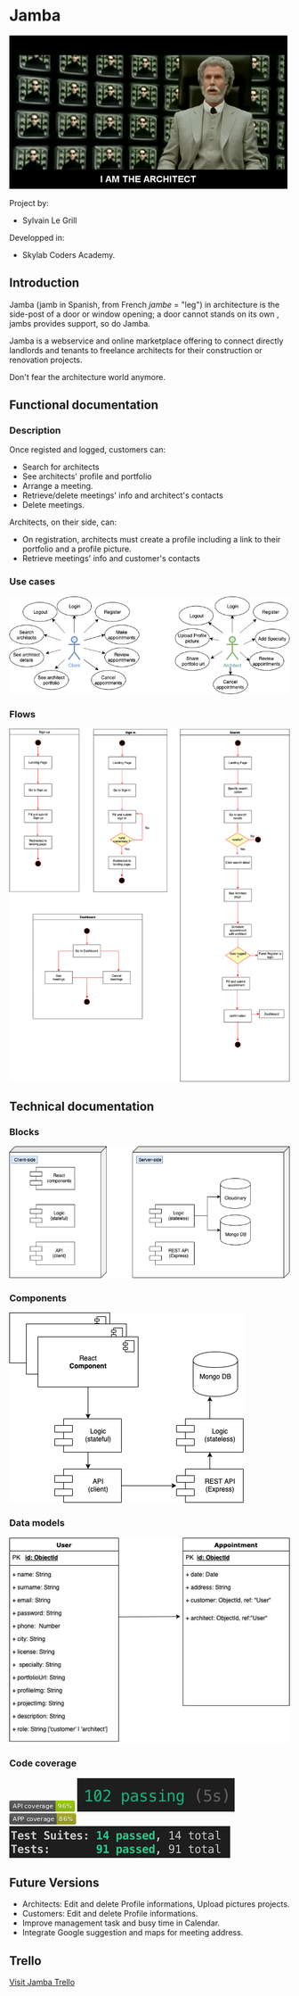 

# Jamba 

![](./img/jamba-intro.gif)

Project by: 

 - Sylvain Le Grill

 Developped in: 
 - Skylab Coders Academy.

## Introduction

Jamba (jamb in Spanish,  from French *jambe* = "leg") in architecture is the side-post  of a door or window opening;
a door cannot stands on its own , jambs provides support, so do Jamba.


Jamba is a webservice and online marketplace offering to connect directly landlords and tenants to freelance architects for their construction or renovation projects.
 
 Don't fear the architecture world anymore.


## Functional documentation

### Description

Once  registed and logged, customers can: 
- Search for architects
- See architects' profile and portfolio
- Arrange a meeting.
- Retrieve/delete meetings' info and architect's contacts
- Delete  meetings.

Architects, on their side, can: 
- On registration, architects must create a profile including a link to their portfolio and a profile picture.
- Retrieve meetings' info and customer's contacts

### Use cases

![image](./img/use-cases-2.png)

### Flows


![image](./img/flows-jamba-1.png)


## Technical documentation

### Blocks

![image](./img/blocks-jamba.png)

### Components

![image](./img/components-jamba.png)

### Data models

![image](./img/data-model-jamba.png)

### Code coverage

![image](./img/api-coverage-96-green.png) 
![image](./img/api-test-count-102-3.png) 
![image](./img/app-coverage-86-yellowgreen.png)
![image](./img/app-test-count-94-1.png)


## Future Versions

- Architects: Edit and delete Profile informations, Upload pictures projects. 
- Customers: Edit and delete Profile informations.
- Improve management task and busy time in Calendar.
- Integrate Google suggestion and maps for meeting address.


## Trello 

[Visit Jamba Trello](https://trello.com/b/eOvepuLd/jamba)